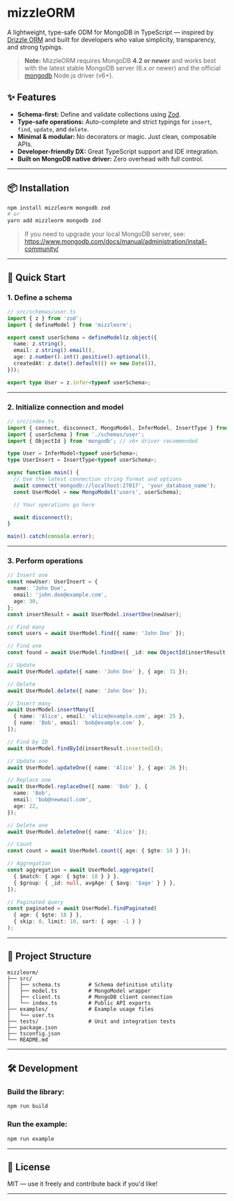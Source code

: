 # **mizzleORM**

A lightweight, type-safe ODM for MongoDB in TypeScript — inspired by [Drizzle ORM](https://orm.drizzle.team/) and built for developers who value simplicity, transparency, and strong typings.


> **Note:** MizzleORM requires MongoDB **4.2 or newer** and works best with the latest stable MongoDB server (6.x or newer) and the official [mongodb](https://www.npmjs.com/package/mongodb) Node.js driver (v6+).

## ✨ Features

* **Schema-first:** Define and validate collections using [Zod](https://zod.dev/).
* **Type-safe operations:** Auto-complete and strict typings for `insert`, `find`, `update`, and `delete`.
* **Minimal & modular:** No decorators or magic. Just clean, composable APIs.
* **Developer-friendly DX:** Great TypeScript support and IDE integration.
* **Built on MongoDB native driver:** Zero overhead with full control.

---

## 📦 Installation

```bash
npm install mizzleorm mongodb zod
# or
yarn add mizzleorm mongodb zod
```

> If you need to upgrade your local MongoDB server, see: https://www.mongodb.com/docs/manual/administration/install-community/

---

## 🚀 Quick Start

### 1. Define a schema

```ts
// src/schemas/user.ts
import { z } from 'zod';
import { defineModel } from 'mizzleorm';

export const userSchema = defineModel(z.object({
  name: z.string(),
  email: z.string().email(),
  age: z.number().int().positive().optional(),
  createdAt: z.date().default(() => new Date()),
}));

export type User = z.infer<typeof userSchema>;
```

---

### 2. Initialize connection and model

```ts
// src/index.ts
import { connect, disconnect, MongoModel, InferModel, InsertType } from 'mizzleorm';
import { userSchema } from './schemas/user';
import { ObjectId } from 'mongodb'; // v6+ driver recommended

type User = InferModel<typeof userSchema>;
type UserInsert = InsertType<typeof userSchema>;

async function main() {
  // Use the latest connection string format and options
  await connect('mongodb://localhost:27017', 'your_database_name');
  const UserModel = new MongoModel('users', userSchema);

  // Your operations go here

  await disconnect();
}

main().catch(console.error);
```

---

### 3. Perform operations

```ts
// Insert one
const newUser: UserInsert = {
  name: 'John Doe',
  email: 'john.doe@example.com',
  age: 30,
};
const insertResult = await UserModel.insertOne(newUser);

// Find many
const users = await UserModel.find({ name: 'John Doe' });

// Find one
const found = await UserModel.findOne({ _id: new ObjectId(insertResult.insertedId) }); // ObjectId from mongodb v6+

// Update
await UserModel.update({ name: 'John Doe' }, { age: 31 });

// Delete
await UserModel.delete({ name: 'John Doe' });

// Insert many
await UserModel.insertMany([
  { name: 'Alice', email: 'alice@example.com', age: 25 },
  { name: 'Bob', email: 'bob@example.com' },
]);

// Find by ID
await UserModel.findById(insertResult.insertedId);

// Update one
await UserModel.updateOne({ name: 'Alice' }, { age: 26 });

// Replace one
await UserModel.replaceOne({ name: 'Bob' }, {
  name: 'Bob',
  email: 'bob@newmail.com',
  age: 22,
});

// Delete one
await UserModel.deleteOne({ name: 'Alice' });

// Count
const count = await UserModel.count({ age: { $gte: 18 } });

// Aggregation
const aggregation = await UserModel.aggregate([
  { $match: { age: { $gte: 18 } } },
  { $group: { _id: null, avgAge: { $avg: '$age' } } },
]);

// Paginated query
const paginated = await UserModel.findPaginated(
  { age: { $gte: 18 } },
  { skip: 0, limit: 10, sort: { age: -1 } }
);
```

---

## 🧠 Project Structure

```
mizzleorm/
├── src/
│   ├── schema.ts         # Schema definition utility
│   ├── model.ts          # MongoModel wrapper
│   ├── client.ts         # MongoDB client connection
│   └── index.ts          # Public API exports
├── examples/             # Example usage files
│   └── user.ts
├── tests/                # Unit and integration tests
├── package.json
├── tsconfig.json
└── README.md
```

---

## 🛠 Development

### Build the library:

```bash
npm run build
```

### Run the example:

```bash
npm run example
```

---

## 📄 License

MIT — use it freely and contribute back if you'd like!

---
